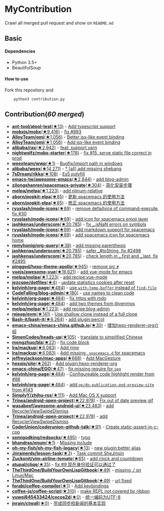 
# MyContribution
Crawl all merged pull request and show on `README.md`

## Basic

#### Dependencies
 * Python 3.5+
 * BeautifulSoup

#### How to use
Fork this repository and 
        
        python3 contribution.py

## Contribution(***60 merged***)
 * [**ant-tool/atool-test**(★13)](https://github.com/ant-tool/atool-test) - [Add typescript support](https://github.com/ant-tool/atool-test/pull/27)
 * [**mobxjs/mobx**(★9,416)](https://github.com/mobxjs/mobx) - [fix #893](https://github.com/mobxjs/mobx/pull/903)
 * [**AlloyTeam/omi**(★1,056)](https://github.com/AlloyTeam/omi) - [Better jsx-like event binding](https://github.com/AlloyTeam/omi/pull/19)
 * [**AlloyTeam/omi**(★1,056)](https://github.com/AlloyTeam/omi) - [Add jsx-like event binding](https://github.com/AlloyTeam/omi/pull/18)
 * [**alibaba/rax**(★2,942)](https://github.com/alibaba/rax) - [feat: support yarn](https://github.com/alibaba/rax/pull/74)
 * [**nightwolfz/mobx-starter**(★178)](https://github.com/nightwolfz/mobx-starter) - [fix #15, serve static file correct in prod](https://github.com/nightwolfz/mobx-starter/pull/16)
 * [**weexteam/wwp**(★1)](https://github.com/weexteam/wwp) - [Bugfix/import path in windows](https://github.com/weexteam/wwp/pull/2)
 * [**alibaba/weex**(★14,271)](https://github.com/alibaba/weex) - [* [all] add missing shebang](https://github.com/alibaba/weex/pull/1504)
 * [**7sDream/rikka**(★108)](https://github.com/7sDream/rikka) - [Es5 polyfill](https://github.com/7sDream/rikka/pull/5)
 * [**emacs-tw/awesome-emacs**(★2,844)](https://github.com/emacs-tw/awesome-emacs) - [add blog-admin](https://github.com/emacs-tw/awesome-emacs/pull/163)
 * [**zilongshanren/spacemacs-private**(★304)](https://github.com/zilongshanren/spacemacs-private) - [简化安装步骤](https://github.com/zilongshanren/spacemacs-private/pull/79)
 * [**melpa/melpa**(★1,223)](https://github.com/melpa/melpa) - [add nlinum-relative](https://github.com/melpa/melpa/pull/3884)
 * [**aborn/popkit-elpa**(★85)](https://github.com/aborn/popkit-elpa) - [更新 spacemacs 的使用方法](https://github.com/aborn/popkit-elpa/pull/12)
 * [**aborn/popkit-elpa**(★85)](https://github.com/aborn/popkit-elpa) - [修正 spacemacs 的使用方法](https://github.com/aborn/popkit-elpa/pull/10)
 * [**ryuslash/mode-icons**(★69)](https://github.com/ryuslash/mode-icons) - [remove defadvice of command-execute, fix #30](https://github.com/ryuslash/mode-icons/pull/32)
 * [**ryuslash/mode-icons**(★69)](https://github.com/ryuslash/mode-icons) - [add icon for spacemacs emoji layer](https://github.com/ryuslash/mode-icons/pull/31)
 * [**jashkenas/underscore**(★20,785)](https://github.com/jashkenas/underscore) - [fix _.isNaN errors on symbols](https://github.com/jashkenas/underscore/pull/2519)
 * [**ryuslash/mode-icons**(★69)](https://github.com/ryuslash/mode-icons) - [add markdown support for spacemacs](https://github.com/ryuslash/mode-icons/pull/28)
 * [**ryuslash/mode-icons**(★69)](https://github.com/ryuslash/mode-icons) - [add spacemacs icon for spacemacs home](https://github.com/ryuslash/mode-icons/pull/27)
 * [**remyhonig/org-query**(★38)](https://github.com/remyhonig/org-query) - [add missing parenthesis](https://github.com/remyhonig/org-query/pull/3)
 * [**jashkenas/underscore**(★20,785)](https://github.com/jashkenas/underscore) - [safer _#toString, fix #2498](https://github.com/jashkenas/underscore/pull/2515)
 * [**jashkenas/underscore**(★20,785)](https://github.com/jashkenas/underscore) - [check length in _.first and _.last, fix #2495](https://github.com/jashkenas/underscore/pull/2513)
 * [**pinggod/hexo-theme-apollo**(★945)](https://github.com/pinggod/hexo-theme-apollo) - [remove src `#`](https://github.com/pinggod/hexo-theme-apollo/pull/26)
 * [**vuejs/awesome-vue**(★16,621)](https://github.com/vuejs/awesome-vue) - [add vue-mode for emacs](https://github.com/vuejs/awesome-vue/pull/159)
 * [**melpa/melpa**(★1,223)](https://github.com/melpa/melpa) - [add recipe:vue-mode](https://github.com/melpa/melpa/pull/3767)
 * [**jezcope/dotfiles**(★4)](https://github.com/jezcope/dotfiles) - [update statistics cookies after reset](https://github.com/jezcope/dotfiles/pull/1)
 * [**kelvinh/org-page**(★484)](https://github.com/kelvinh/org-page) - [use `with-temp-buffer` instead of `find-file`](https://github.com/kelvinh/org-page/pull/172)
 * [**CodeFalling/blog-admin**(★180)](https://github.com/CodeFalling/blog-admin) - [use names to clean code](https://github.com/CodeFalling/blog-admin/pull/7)
 * [**kelvinh/org-page**(★484)](https://github.com/kelvinh/org-page) - [fix https with mdo](https://github.com/kelvinh/org-page/pull/168)
 * [**kelvinh/org-page**(★484)](https://github.com/kelvinh/org-page) - [add two themes from @venmos](https://github.com/kelvinh/org-page/pull/167)
 * [**melpa/melpa**(★1,223)](https://github.com/melpa/melpa) - [add recipe:blog-admin](https://github.com/melpa/melpa/pull/3545)
 * [**rejeep/evm**(★141)](https://github.com/rejeep/evm) - [Use shallow clone instead of a full clone](https://github.com/rejeep/evm/pull/66)
 * [**Bash-it/bash-it**(★6,264)](https://github.com/Bash-it/bash-it) - [add plugin:percol](https://github.com/Bash-it/bash-it/pull/639)
 * [**emacs-china/emacs-china.github.io**(★30)](https://github.com/emacs-china/emacs-china.github.io) - [增加hexo-renderer-org介绍](https://github.com/emacs-china/emacs-china.github.io/pull/31)
 * [**SimenCodes/heads-up**(★105)](https://github.com/SimenCodes/heads-up) - [translate to simplified Chinese](https://github.com/SimenCodes/heads-up/pull/113)
 * [**mengzhuo/bla**(★22)](https://github.com/mengzhuo/bla) - [fix code block](https://github.com/mengzhuo/bla/pull/1)
 * [**lra/mackup**(★6,083)](https://github.com/lra/mackup) - [Add rime](https://github.com/lra/mackup/pull/708)
 * [**lra/mackup**(★6,083)](https://github.com/lra/mackup) - [Add missing `.spacemacs.d` for spacemacs](https://github.com/lra/mackup/pull/702)
 * [**jeffreyjackson/mac-apps**(★668)](https://github.com/jeffreyjackson/mac-apps) - [Add MacGesture](https://github.com/jeffreyjackson/mac-apps/pull/34)
 * [**hexojs/site**(★262)](https://github.com/hexojs/site) - [Add plugin:hexo-renderer-org](https://github.com/hexojs/site/pull/104)
 * [**emacs-china/EGO**(★47)](https://github.com/emacs-china/EGO) - [fix missing require for `seq`](https://github.com/emacs-china/EGO/pull/8)
 * [**kelvinh/org-page**(★484)](https://github.com/kelvinh/org-page) - [Configureable code highlight render from #88](https://github.com/kelvinh/org-page/pull/149)
 * [**kelvinh/org-page**(★484)](https://github.com/kelvinh/org-page) - [add `op/do-publication-and-preview-site` from #143](https://github.com/kelvinh/org-page/pull/148)
 * [**SimplyY/zhihu-rss**(★111)](https://github.com/SimplyY/zhihu-rss) - [Add Mac OS X support](https://github.com/SimplyY/zhihu-rss/pull/23)
 * [**Trinea/android-open-project**(★22,978)](https://github.com/Trinea/android-open-project) - [Fix out of date preview gif](https://github.com/Trinea/android-open-project/pull/154)
 * [**wasabeef/awesome-android-ui**(★23,483)](https://github.com/wasabeef/awesome-android-ui) - [add RecyclerViewSwipeDismiss](https://github.com/wasabeef/awesome-android-ui/pull/26)
 * [**Trinea/android-open-project**(★22,978)](https://github.com/Trinea/android-open-project) - [add RecyclerViewSwipeDismiss](https://github.com/Trinea/android-open-project/pull/130)
 * [**CoderUnion/coderunion-github-talk**(★91)](https://github.com/CoderUnion/coderunion-github-talk) - [Create static-assert-in-c-cpp](https://github.com/CoderUnion/coderunion-github-talk/pull/2)
 * [**semigodking/redsocks**(★495)](https://github.com/semigodking/redsocks) - [typo](https://github.com/semigodking/redsocks/pull/5)
 * [**bhandras/enum**(★1)](https://github.com/bhandras/enum) - [Missing include <algorithm>](https://github.com/bhandras/enum/pull/1)
 * [**oh-my-fish/oh-my-fish-legacy**(★13)](https://github.com/oh-my-fish/oh-my-fish-legacy) - [new plugin:better alias](https://github.com/oh-my-fish/oh-my-fish-legacy/pull/245)
 * [**Jnrainerds/lesson-task**(★3)](https://github.com/Jnrainerds/lesson-task) - [Task commit SheJinxin](https://github.com/Jnrainerds/lesson-task/pull/1)
 * [**Zuckonit/vim-airline-tomato**(★65)](https://github.com/Zuckonit/vim-airline-tomato) - [add clock and countdown](https://github.com/Zuckonit/vim-airline-tomato/pull/4)
 * [**atupal/cliqq**(★35)](https://github.com/atupal/cliqq) - [fix #9 现在身份验证可以通过了](https://github.com/atupal/cliqq/pull/10)
 * [**TheThirdOne/BuildYourOwnLispGitbook**(★49)](https://github.com/TheThirdOne/BuildYourOwnLispGitbook) - [missing ./ on Linux/Mac](https://github.com/TheThirdOne/BuildYourOwnLispGitbook/pull/17)
 * [**TheThirdOne/BuildYourOwnLispGitbook**(★49)](https://github.com/TheThirdOne/BuildYourOwnLispGitbook) - [url fixed](https://github.com/TheThirdOne/BuildYourOwnLispGitbook/pull/16)
 * [**forabi/coffee-compiler**(★1)](https://github.com/forabi/coffee-compiler) - [Add keybindings](https://github.com/forabi/coffee-compiler/pull/1)
 * [**coffee-js/coffee-script**(★310)](https://github.com/coffee-js/coffee-script) - [make REPL not covered by ribbon](https://github.com/coffee-js/coffee-script/pull/12)
 * [**yuwei845433424/cocos2d**(★0)](https://github.com/yuwei845433424/cocos2d) - [统一编码为UTF-8](https://github.com/yuwei845433424/cocos2d/pull/1)
 * [**jnrain/ctwall**(★0)](https://github.com/jnrain/ctwall) - [完成同步校新闻的基本实现](https://github.com/jnrain/ctwall/pull/4)
